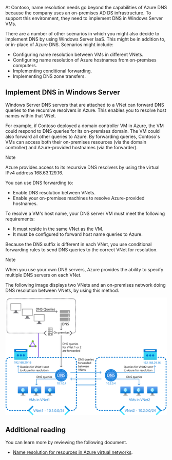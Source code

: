 At Contoso, name resolution needs go beyond the capabilities of Azure DNS because the company uses an on-premises AD DS infrastructure. To support this environment, they need to implement DNS in Windows Server VMs.

There are a number of other scenarios in which you might also decide to implement DNS by using Windows Server IaaS. This might be in addition to, or in-place of Azure DNS. Scenarios might include:

- Configuring name resolution between VMs in different VNets.
- Configuring name resolution of Azure hostnames from on-premises computers.
- Implementing conditional forwarding.
- Implementing DNS zone transfers.

## Implement DNS in Windows Server

Windows Server DNS servers that are attached to a VNet can forward DNS queries to the recursive resolvers in Azure. This enables you to resolve host names within that VNet.

For example, if Contoso deployed a domain controller VM in Azure, the VM could respond to DNS queries for its on-premises domain. The VM could also forward all other queries to Azure. By forwarding queries, Contoso's VMs can access both their on-premises resources (via the domain controller) and Azure-provided hostnames (via the forwarder).

>[!NOTE]
> Azure provides access to its recursive DNS resolvers by using the virtual IPv4 address 168.63.129.16.

You can use DNS forwarding to:

- Enable DNS resolution between VNets.
- Enable your on-premises machines to resolve Azure-provided hostnames.

To resolve a VM's host name, your DNS server VM must meet the following requirements:

- It must reside in the same VNet as the VM.
- It must be configured to forward host name queries to Azure.

Because the DNS suffix is different in each VNet, you use conditional forwarding rules to send DNS queries to the correct VNet for resolution.

> [!NOTE]
> When you use your own DNS servers, Azure provides the ability to specify multiple DNS servers on each VNet.

The following image displays two VNets and an on-premises network doing DNS resolution between VNets, by using this method.

![A diagram demonstrates DNS resolution between VNets using this method. Two VNets labeled VNet1 and VNet2 are both configured with a DNS server. Queries for VNet1 and VNet2 from on-premises clients are forwarded to these DNS servers. Queries are forwarded between these two DNS servers, and also to Azure DNS.](../media/m7-internet-virtual-network-domain-name-system.png)

## Additional reading

You can learn more by reviewing the following document.

- [Name resolution for resources in Azure virtual networks](https://aka.ms/name-resolution-that-uses-your-own-dns-server?azure-portal=true).
